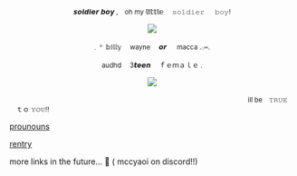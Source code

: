 <p align="center" dir="auto">
<sub>𝙨𝙤𝙡𝙙𝙞𝙚𝙧 𝙗𝙤𝙮 ,　oh my 𝕝𝕚𝕥𝕥𝕝𝕖 　𝚜𝚘𝚕𝚍𝚒𝚎𝚛 　 𝚋𝚘𝚢! </sub>

<p align="center" dir="auto">
<img src="https://64.media.tumblr.com/2e856af7d7af7038aec6e598be2fdcfc/65cc7a76f4ec20de-db/s500x750/9808b9c02375b536032f880b2974beecfc1f3082.pnj" style="max-width: 60%; "></p>

<p align="center" dir="auto">
<sub>𓈒        𐄈   𝕓𝕚𝕝𝕝𝕪 　wayne  　𝙤𝙧 　 macca   .𓂂⑅. 
<p align="center" dir="auto">
<sub>audhd 　3𝙩𝙚𝙚𝙣 　ｆｅｍａｌｅ
.</sub> 

<p align="center" dir="auto"> 
<img src="https://64.media.tumblr.com/f0084c728cce2f1905ab8d1eb054b52b/7fe5684d0154a910-dd/s640x960/f85adb0e0154c51dcaacfabc49033572d6b18644.gifv"max-width: 100%; "></p>

<sub>　　　　　　　　　　　　　　　　　　　　　　　　 　　　　　　 　 　 　　　ill be　𝚃𝚁𝚄𝙴 　ｔｏ 𝕐𝕆𝕌!! </sub> 

[prounouns](https://pronouns.cc/@paulmccartney)

[rentry](https://rentry.co/billybeers)

more links in the future... 🤔 ( mccyaoi on discord!!)
